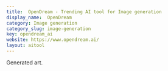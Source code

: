 ```yaml
---
title:  OpenDream - Trending AI tool for Image generation
display_name:  OpenDream
category: Image generation
category_slug: image-generation
key: opendream_ai
website: https://www.opendream.ai/
layout: aitool
---
```


Generated art.
